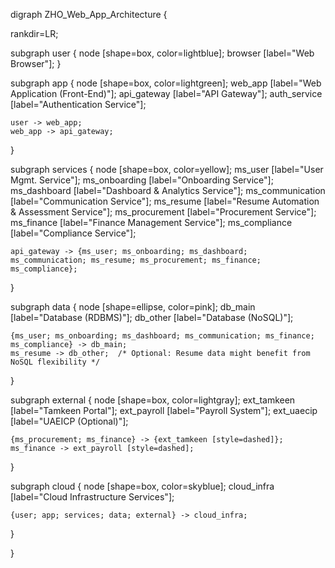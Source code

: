 digraph ZHO_Web_App_Architecture {

rankdir=LR;

subgraph user {
    node [shape=box, color=lightblue];
    browser [label="Web Browser"];
}

subgraph app {
    node [shape=box, color=lightgreen];
    web_app [label="Web Application (Front-End)"];
    api_gateway [label="API Gateway"];
    auth_service [label="Authentication Service"];
    
    user -> web_app;
    web_app -> api_gateway;
}

subgraph services {
    node [shape=box, color=yellow];
    ms_user [label="User Mgmt. Service"];
    ms_onboarding [label="Onboarding Service"];
    ms_dashboard [label="Dashboard & Analytics Service"];
    ms_communication [label="Communication Service"];
    ms_resume [label="Resume Automation & Assessment Service"];
    ms_procurement [label="Procurement Service"];
    ms_finance [label="Finance Management Service"];
    ms_compliance [label="Compliance Service"];
    
    api_gateway -> {ms_user; ms_onboarding; ms_dashboard; ms_communication; ms_resume; ms_procurement; ms_finance; ms_compliance};
}

subgraph data {
    node [shape=ellipse, color=pink];
    db_main [label="Database (RDBMS)"];
    db_other [label="Database (NoSQL)"];
    
    {ms_user; ms_onboarding; ms_dashboard; ms_communication; ms_finance; ms_compliance} -> db_main;
    ms_resume -> db_other;  /* Optional: Resume data might benefit from NoSQL flexibility */
}

subgraph external {
    node [shape=box, color=lightgray];
    ext_tamkeen [label="Tamkeen Portal"];
    ext_payroll [label="Payroll System"];
    ext_uaecip [label="UAEICP (Optional)"];
    
    {ms_procurement; ms_finance} -> {ext_tamkeen [style=dashed]};
    ms_finance -> ext_payroll [style=dashed];
}

subgraph cloud {
    node [shape=box, color=skyblue];
    cloud_infra [label="Cloud Infrastructure Services"];
    
    {user; app; services; data; external} -> cloud_infra;
}

}
